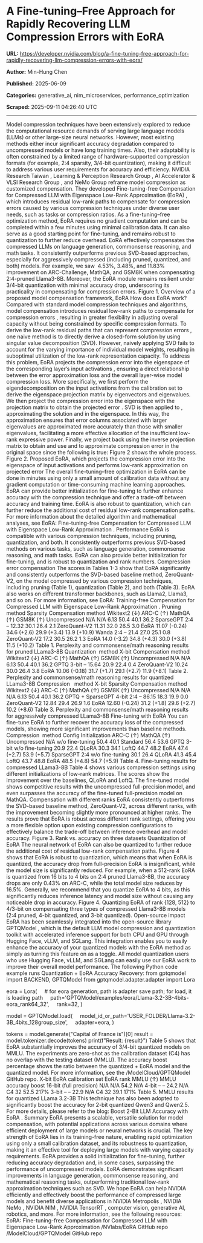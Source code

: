 # A Fine-tuning–Free Approach for Rapidly Recovering LLM Compression Errors with EoRA

**URL:** https://developer.nvidia.com/blog/a-fine-tuning-free-approach-for-rapidly-recovering-llm-compression-errors-with-eora/

**Author:** Min-Hung Chen

**Published:** 2025-06-09

**Categories:** generative_ai, nim_microservices, performance_optimization

**Scraped:** 2025-09-11 04:26:40 UTC

---

Model compression techniques have been extensively explored to reduce the computational resource demands of serving large language models (LLMs) or other large-size neural networks.
However, most existing methods either incur significant accuracy degradation compared to uncompressed models or have long training times. Also, their adaptability is often constrained by a limited range of hardware-supported compression formats (for example, 2:4 sparsity, 3/4-bit quantization), making it difficult to address various user requirements for accuracy and efficiency.
NVIDIA Research Taiwan
,
Learning & Perception Research Group
,
AI Accelerator & VLSI Research Group
, and
NeMo Group
reframe model compression as customized compensation. They developed
Fine-tuning-free Compensation for Compressed LLM with Eigenspace Low-Rank Approximation (EoRA)
, which introduces residual low-rank paths to compensate for compression errors caused by various compression techniques under diverse user needs, such as tasks or compression ratios.
As a fine-tuning–free optimization method, EoRA requires no gradient computation and can be completed within a few minutes using minimal calibration data. It can also serve as a good starting point for fine-tuning, and remains robust to quantization to further reduce overhead.
EoRA effectively compensates the compressed LLMs on language generation, commonsense reasoning, and math tasks. It consistently outperforms previous SVD-based approaches, especially for aggressively compressed (including pruned, quantized, and both) models. For example, we saw  4.53%, 3.48%, and 11.83% improvement on ARC-Challenge, MathQA, and GSM8K when compensating 2:4-pruned Llama3-8B. Moreover, the EoRA module remains resilient under 3/4-bit quantization with minimal accuracy drop, underscoring its practicality in compensating for compression errors.
Figure 1. Overview of a proposed model compensation framework, EoRA
How does EoRA work?
Compared with standard model compression techniques and algorithms, model compensation introduces residual low-rank paths to compensate for compression errors
, resulting in greater flexibility in adjusting overall capacity without being constrained by specific compression formats.
To derive the low-rank residual paths that can represent compression errors
, one naive method is to directly derive a closed-form solution by using singular value decomposition (SVD). However, naively applying SVD fails to account for the varying importance of individual model weights, resulting in suboptimal utilization of the low-rank representation capacity.
To address this problem, EoRA projects the compression error
into the eigenspace of the corresponding layer’s input activations
, ensuring a direct relationship between the error approximation loss and the overall layer-wise model compression loss.
More specifically, we first perform the eigendecomposition on the input activations
from the calibration set to derive the eigenspace projection matrix
by eigenvectors and eigenvalues. We then project the compression error
into the eigenspace with the projection matrix
to obtain the projected error
.
SVD is then applied to
, approximating the solution
and
in the eigenspace. In this way, the approximation ensures that error columns associated with larger eigenvalues are approximated more accurately than those with smaller eigenvalues, facilitating a more effective allocation of the insufficient low-rank expressive power.
Finally, we project
back using the inverse projection matrix
to obtain
and use
and
to approximate compression error
in the original space since the following is true:
Figure 2 shows the whole process.
Figure 2. Proposed EoRA, which projects the compression error
into the eigenspace of input activations
and performs low-rank approximation on projected error
The overall fine-tuning–free optimization in EoRA can be done in minutes using only a small amount of calibration data without any gradient computation or time-consuming machine learning approaches.
EoRA can provide better initialization for fine-tuning to further enhance accuracy with the compression technique and offer a trade-off between accuracy and training time.
EoRA is also robust to quantization, which can further reduce the additional cost of residual low-rank compensation paths.
For more information about the detailed algorithm and mathematical analyses, see
EoRA: Fine-tuning-free Compensation for Compressed LLM with Eigenspace Low-Rank Approximation
.
Performance
EoRA is compatible with various compression techniques, including pruning, quantization, and both. It consistently outperforms previous SVD-based methods on various tasks, such as language generation, commonsense reasoning, and math tasks.
EoRA can also provide better initialization for fine-tuning, and is robust to quantization and rank numbers.
Compression error compensation
The scores in Tables 1-3 show that EoRA significantly and consistently outperforms the SVD-based baseline method, ZeroQuant-V2, on the model compressed by various compression techniques, including pruning (Table 1), quantization (Table 2), and both (Table 3).
EoRA also works on different transformer backbones, such as Llama2, Llama3, and so on. For more information, see
EoRA: Training-free Compensation for Compressed LLM with Eigenspace Low-Rank Approximation
.
Pruning  method
Sparsity
Compensation method
Wikitext2 (↓)
ARC-C (↑)
MathQA (↑)
GSM8K (↑)
Uncompressed
N/A
N/A
6.13
50.4
40.1
36.2
SparseGPT
2:4
–
12.32
30.1
26.4
2.1
ZeroQuant-V2
11.31
32.0
26.5
3.0
EoRA
11.07
(-0.24)
34.6
(+2.6)
29.9
(+3.4)
13.9
(+10.9)
Wanda
2:4
–
21.4
27.0
25.1
0.8
ZeroQuant-V2
17.2
30.5
26.2
1.3
EoRA
14.0
(-3.2)
34.8
(+4.3)
30.0
(+3.8)
11.5
(+10.2)
Table 1. Perplexity and commonsense/math reasoning results for pruned LLama3-8B
Quantization  method
X-bit
Compensation method
Wikitext2 (↓)
ARC-C (↑)
MathQA (↑)
GSM8K (↑)
Uncompressed
N/A
N/A
6.13
50.4
40.1
36.2
GPTQ
3-bit
–
15.64
20.9
22.4
0.4
ZeroQuant-V2
10.24
30.0
26.4
3.8
EoRA
10.06
(-0.18)
31.7
(+1.7)
29.1
(+2.7)
11.9
(+8.1)
Table 2. Perplexity and commonsense/math reasoning results for quantized LLama3-8B
Compression   method
X-bit
Sparsity
Compensation method
Wikitext2 (↓)
ARC-C (↑)
MathQA (↑)
GSM8K (↑)
Uncompressed
N/A
N/A
N/A
6.13
50.4
40.1
36.2
GPTQ + SparseGPT
4-bit
2:4
–
86.15
18.3
19.9
0.0
ZeroQuant-V2
12.84
29.4
26.9
1.6
EoRA
12.60
(-0.24)
31.2
(+1.8)
29.6
(+2.7)
10.2
(+8.6)
Table 3. Perplexity and commonsense/math reasoning results for aggressively compressed LLama3-8B
Fine-tuning with EoRA
You can fine-tune EoRA to further recover the accuracy loss of the compressed models, showing more significant improvements than baseline methods.
Compression  method
Config
Initialization
ARC-C (↑)
MathQA (↑)
Uncompressed
N/A
w/o fine-tuning
50.4
40.1
Standard
56.4
53.6
GPTQ
3-bit
w/o fine-tuning
20.9
22.4
QLoRA
30.3
34.1
LoftQ
44.7
48.2
EoRA
47.4
(+2.7)
53.9
(+5.7)
SparseGPT
2:4
w/o fine-tuning
30.1
26.4
QLoRA
41.3
45.4
LoftQ
43.7
48.8
EoRA
48.5
(+4.8)
54.7
(+5.9)
Table 4. Fine-tuning results for compressed LLama3-8B
Table 4 shows various compression settings using different initializations of low-rank matrices. The scores show the improvement over the baselines, QLoRA and LoftQ. The fine-tuned model shows competitive results with the uncompressed full-precision model, and even surpasses the accuracy of the fine-tuned full-precision model on MathQA.
Compensation with different ranks
EoRA consistently outperforms the SVD-based baseline method, ZeroQuant-V2, across different ranks, with the improvement becoming slightly more pronounced at higher ranks. The results prove that EoRA is robust across different rank settings, offering you a more flexible option upon existing compression configurations to effectively balance the trade-off between inference overhead and model accuracy.
Figure 3. Rank vs. accuracy on three datasets
Quantization of EoRA
The neural network of EoRA can also be quantized to further reduce the additional cost of residual low-rank compensation paths.
Figure 4 shows that EoRA is robust to quantization, which means that when EoRA is quantized, the accuracy drop from full-precision EoRA is insignificant, while the model size is significantly reduced. For example, when a 512-rank EoRA is quantized from 16 bits to 4 bits on 2:4 pruned Llama3-8B, the accuracy drops are only 0.43% on ARC-C, while the total model size reduces by 16.5%.
Generally, we recommend that you quantize EoRA to 4 bits, as this significantly reduces inference latency and model size without causing any noticeable drop in accuracy.
Figure 4. Quantizing EoRA of rank {128, 512} to 4/3-bit on compensating three types of compressed Llama3-8B models (2:4 pruned, 4-bit quantized, and 3-bit quantized).
Open-source impact
EoRA has been seamlessly integrated into the open-source library
GPTQModel
, which is the default LLM model compression and quantization toolkit with accelerated inference support for both CPU and GPU through Hugging Face, vLLM, and SGLang.
This integration enables you to easily enhance the accuracy of your quantized models with the EoRA method as simply as turning this feature on as a toggle. All model quantization users who use Hugging Face, vLLM, and SGLang can easily use our EoRA work to improve their overall model performance.
The following Python code example runs Quantization + EoRA Accuracy Recovery:
from gptqmodel import BACKEND, GPTQModel
from gptqmodel.adapter.adapter import Lora

eora = Lora(
    # for eora generation, path is adapter save path; for load, it is loading path
    path='GPTQModel/examples/eora/Llama-3.2-3B-4bits-eora_rank64_32',
    rank=32,
)

model = GPTQModel.load(
    model_id_or_path='USER_FOLDER/Llama-3.2-3B_4bits_128group_size',
    adapter=eora,
)

tokens = model.generate("Capital of France is")[0]
result = model.tokenizer.decode(tokens)
print(f"Result: {result}")
Table 5 shows that EoRA substantially improves the accuracy of 3/4-bit quantized models on MMLU. The experiments are zero-shot as the calibration dataset (C4) has no overlap with the testing dataset (MMLU). The accuracy boost percentage shows the ratio between the quantized + EoRA model and the quantized model. For more information, see the
/ModelCloud/GPTQModel
GitHub repo.
X-bit
EoRA calibration set
EoRA rank
MMLU (↑)
MMLU
accuracy boost
16-bit (full precision)
N/A
N/A
54.2
N/A
4-bit
–
–
24.2
N/A
C4
32
52.5
217%
3-bit
–
–
22.9
N/A
C4
32
39.1
171%
Table 5. MMLU results for quantized LLama 3.2-3B
This technique has also been adopted to significantly boost the accuracy for 2-bit quantized Qwen3 and Qwen2.5. For more details, please refer to the blog:
Boost 2-Bit LLM Accuracy with EoRA
.
Summary
EoRA presents a scalable, versatile solution for model compensation, with potential applications across various domains where efficient deployment of large models or neural networks is crucial.
The key strength of EoRA lies in its training-free nature, enabling rapid optimization using only a small calibration dataset, and its robustness to quantization, making it an effective tool for deploying large models with varying capacity requirements. EoRA provides a solid initialization for fine-tuning, further reducing accuracy degradation and, in some cases, surpassing the performance of uncompressed models.
EoRA demonstrates significant improvements in language generation, commonsense reasoning, and mathematical reasoning tasks, outperforming traditional low-rank approximation techniques such as SVD. We hope EoRA can help NVIDIA efficiently and effectively boost the performance of compressed large models and benefit diverse applications in
NVIDIA Metropolis
,
NVIDIA NeMo
,
NVIDIA NIM
,
NVIDIA TensorRT
, computer vision, generative AI, robotics, and more.
For more information, see the following resources:
EoRA: Fine-tuning-free Compensation for Compressed LLM with Eigenspace Low-Rank Approximation
/NVlabs/EoRA
GitHub repo
/ModelCloud/GPTQModel
GitHub repo
